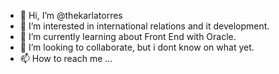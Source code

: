 - 👋 Hi, I’m @thekarlatorres
- 👀 I’m interested in international relations and it development.
- 🌱 I’m currently learning about Front End with Oracle.
- 💞️ I’m looking to collaborate, but i dont know on what yet.
- 📫 How to reach me ...

<!---
thekarlatorres/thekarlatorres is a ✨ special ✨ repository because its `README.md` (this file) appears on your GitHub profile.
You can click the Preview link to take a look at your changes.
--->
